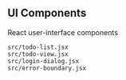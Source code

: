 UI Components
-------------
React user-interface components

```match
src/todo-list.jsx
src/todo-view.jsx
src/login-dialog.jsx
src/error-boundary.jsx
```
